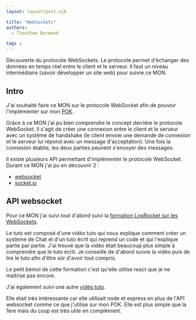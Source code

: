 ```yaml
---
layout: layout/post.njk

title: "WebSockets"
authors:
  - Timothée Bermond

tags :
---
```


<!-- début résumé -->
Découverte du protocole WebSockets.
Le protocole permet d'échanger des données en temps réel entre le client et le serveur.
Il faut un niveau intermédiaire (savoir développer un site web) pour suivre ce MON.
<!-- fin résumé -->

## Intro

J'ai souhaité faire ce MON sur le protocole WebSocket afin de pouvoir l'implémenter sur mon [POK](../../../../pok/TB/Mes_POK/WebSockets).

Grâce à ce MON j'ai pu bien comprendre le concept derrière le protocole WebSocket. Il s'agit de créer une connexion entre le client et le serveur avec un système de handshake (le client envoie une demande de connexion et le serveur lui répond avec un message d'acceptation). Une fois la connexion établie, les deux parties peuvent s'envoyer des messages.

Il existe plusieurs API permettant d'implémenter le protocole WebSocket. Durant ce MON j'ai pu en découvrir 2 :
- [websocket](https://www.npmjs.com/package/websocket)
- [socket.io](https://socket.io/)

## API websocket

Pour ce MON j'ai suivi tout d'abord suivi la [formation LogRocket sur les WebSockets](https://blog.logrocket.com/websocket-tutorial-real-time-node-react/). 

Le tuto est composé d'une vidéo tuto qui nous explique comment créer un système de Chat et d'un tuto écrit qui reprend un code et qui l'explique partie par partie. J'ai trouvé que la vidéo était beaucoup plus simple à comprendre que le tuto écrit. Je conseille de d'abord suivre la vidéo puis de lire le tuto afin d'être sûr d'avoir tout compris.

Le petit bémol de cette formation c'est qu'elle utilise react que je ne maitrise pas encore.


J'ai également suivi une autre [vidéo tuto](https://www.youtube.com/watch?v=wV-fDdHhGqs&ab_channel=Vuka).

Elle était très intéressante car elle utilisait node et express en plus de l'API websocket comme ce que j'utilise sur mon POK. Elle est plus simple que la 1ère mais du coup est très utile en complément.